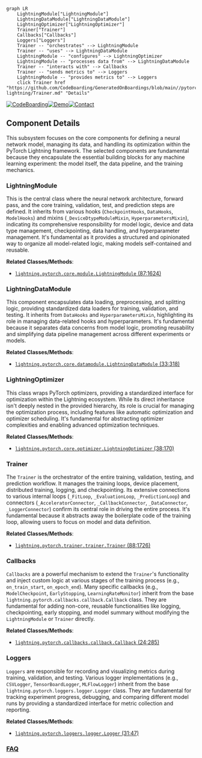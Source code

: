 ```mermaid
graph LR
    LightningModule["LightningModule"]
    LightningDataModule["LightningDataModule"]
    LightningOptimizer["LightningOptimizer"]
    Trainer["Trainer"]
    Callbacks["Callbacks"]
    Loggers["Loggers"]
    Trainer -- "orchestrates" --> LightningModule
    Trainer -- "uses" --> LightningDataModule
    LightningModule -- "configures" --> LightningOptimizer
    LightningModule -- "processes data from" --> LightningDataModule
    Trainer -- "interacts with" --> Callbacks
    Trainer -- "sends metrics to" --> Loggers
    LightningModule -- "provides metrics to" --> Loggers
    click Trainer href "https://github.com/CodeBoarding/GeneratedOnBoardings/blob/main//pytorch-lightning/Trainer.md" "Details"
```
[![CodeBoarding](https://img.shields.io/badge/Generated%20by-CodeBoarding-9cf?style=flat-square)](https://github.com/CodeBoarding/CodeBoarding)[![Demo](https://img.shields.io/badge/Try%20our-Demo-blue?style=flat-square)](https://www.codeboarding.org/demo)[![Contact](https://img.shields.io/badge/Contact%20us%20-%20contact@codeboarding.org-lightgrey?style=flat-square)](mailto:contact@codeboarding.org)

## Component Details

This subsystem focuses on the core components for defining a neural network model, managing its data, and handling its optimization within the PyTorch Lightning framework. The selected components are fundamental because they encapsulate the essential building blocks for any machine learning experiment: the model itself, the data pipeline, and the training mechanics.

### LightningModule
This is the central class where the neural network architecture, forward pass, and the core training, validation, test, and prediction steps are defined. It inherits from various hooks (`CheckpointHooks`, `DataHooks`, `ModelHooks`) and mixins (`_DeviceDtypeModuleMixin`, `HyperparametersMixin`), indicating its comprehensive responsibility for model logic, device and data type management, checkpointing, data handling, and hyperparameter management. It's fundamental as it provides a structured and opinionated way to organize all model-related logic, making models self-contained and reusable.


**Related Classes/Methods**:

- <a href="https://github.com/Lightning-AI/pytorch-lightning/blob/master/src/lightning/pytorch/core/module.py#L87-L1624" target="_blank" rel="noopener noreferrer">`lightning.pytorch.core.module.LightningModule` (87:1624)</a>


### LightningDataModule
This component encapsulates data loading, preprocessing, and splitting logic, providing standardized data loaders for training, validation, and testing. It inherits from `DataHooks` and `HyperparametersMixin`, highlighting its role in managing data-related hooks and hyperparameters. It's fundamental because it separates data concerns from model logic, promoting reusability and simplifying data pipeline management across different experiments or models.


**Related Classes/Methods**:

- <a href="https://github.com/Lightning-AI/pytorch-lightning/blob/master/src/lightning/pytorch/core/datamodule.py#L33-L318" target="_blank" rel="noopener noreferrer">`lightning.pytorch.core.datamodule.LightningDataModule` (33:318)</a>


### LightningOptimizer
This class wraps PyTorch optimizers, providing a standardized interface for optimization within the Lightning ecosystem. While its direct inheritance isn't deeply nested in the provided hierarchy, its role is crucial for managing the optimization process, including features like automatic optimization and optimizer scheduling. It's fundamental for abstracting optimizer complexities and enabling advanced optimization techniques.


**Related Classes/Methods**:

- <a href="https://github.com/Lightning-AI/pytorch-lightning/blob/master/src/lightning/pytorch/core/optimizer.py#L38-L170" target="_blank" rel="noopener noreferrer">`lightning.pytorch.core.optimizer.LightningOptimizer` (38:170)</a>


### Trainer
The `Trainer` is the orchestrator of the entire training, validation, testing, and prediction workflow. It manages the training loops, device placement, distributed training, logging, and checkpointing. Its extensive connections to various internal loops (`_FitLoop`, `_EvaluationLoop`, `_PredictionLoop`) and connectors (`_AcceleratorConnector`, `_CallbackConnector`, `_DataConnector`, `_LoggerConnector`) confirm its central role in driving the entire process. It's fundamental because it abstracts away the boilerplate code of the training loop, allowing users to focus on model and data definition.


**Related Classes/Methods**:

- <a href="https://github.com/Lightning-AI/pytorch-lightning/blob/master/src/lightning/pytorch/trainer/trainer.py#L88-L1726" target="_blank" rel="noopener noreferrer">`lightning.pytorch.trainer.trainer.Trainer` (88:1726)</a>


### Callbacks
`Callbacks` are a powerful mechanism to extend the `Trainer`'s functionality and inject custom logic at various stages of the training process (e.g., `on_train_start`, `on_epoch_end`). Many specific callbacks (e.g., `ModelCheckpoint`, `EarlyStopping`, `LearningRateMonitor`) inherit from the base `lightning.pytorch.callbacks.callback.Callback` class. They are fundamental for adding non-core, reusable functionalities like logging, checkpointing, early stopping, and model summary without modifying the `LightningModule` or `Trainer` directly.


**Related Classes/Methods**:

- <a href="https://github.com/Lightning-AI/pytorch-lightning/blob/master/src/lightning/pytorch/callbacks/callback.py#L24-L285" target="_blank" rel="noopener noreferrer">`lightning.pytorch.callbacks.callback.Callback` (24:285)</a>


### Loggers
`Loggers` are responsible for recording and visualizing metrics during training, validation, and testing. Various logger implementations (e.g., `CSVLogger`, `TensorBoardLogger`, `MLFlowLogger`) inherit from the base `lightning.pytorch.loggers.logger.Logger` class. They are fundamental for tracking experiment progress, debugging, and comparing different model runs by providing a standardized interface for metric collection and reporting.


**Related Classes/Methods**:

- <a href="https://github.com/Lightning-AI/pytorch-lightning/blob/master/src/lightning/pytorch/loggers/logger.py#L31-L47" target="_blank" rel="noopener noreferrer">`lightning.pytorch.loggers.logger.Logger` (31:47)</a>




### [FAQ](https://github.com/CodeBoarding/GeneratedOnBoardings/tree/main?tab=readme-ov-file#faq)